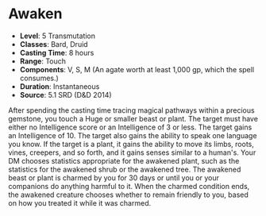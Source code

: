 # Awaken

- **Level**: 5 Transmutation
- **Classes**: Bard, Druid
- **Casting Time**: 8 hours
- **Range**: Touch
- **Components**: V, S, M (An agate worth at least 1,000 gp, which the spell consumes.)
- **Duration**: Instantaneous
- **Source**: 5.1 SRD (D&D 2014)

After spending the casting time tracing magical pathways within a precious gemstone, you touch a Huge or smaller beast or plant. The target must have either no Intelligence score or an Intelligence of 3 or less. The target gains an Intelligence of 10. The target also gains the ability to speak one language you know. If the target is a plant, it gains the ability to move its limbs, roots, vines, creepers, and so forth, and it gains senses similar to a human's. Your DM chooses statistics appropriate for the awakened plant, such as the statistics for the awakened shrub or the awakened tree. The awakened beast or plant is charmed by you for 30 days or until you or your companions do anything harmful to it. When the charmed condition ends, the awakened creature chooses whether to remain friendly to you, based on how you treated it while it was charmed.

